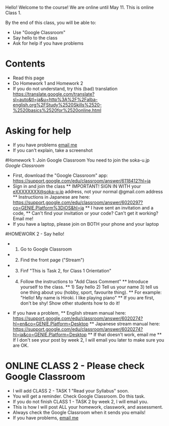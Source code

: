 Hello! Welcome to the course! 
We are online until May 11. This is online Class 1.

By the end of this class, you will be able to:
* Use "Google Classroom"
* Say hello to the class
* Ask for help if you have problems

# Contents
* Read this page 
* Do Homework 1 and Homework 2
* If you do not understand, try this (bad) translation https://translate.google.com/translate?sl=auto&tl=ja&u=http%3A%2F%2Falba-english.org%2FStudy%2520Skills%2520-%2520basics%2520for%2520online.html 

# Asking for help
* If you have problems <a href="mailto:prentice@soka-u.jp">email me</a>
* If you can't explain, take a screenshot

#Homework 1: Join Google Classroom
You need to join the soka-u.jp _Google Classroom_  
* First, download the "Google Classroom" app: https://support.google.com/edu/classroom/answer/6118412?hl=ja
* Sign in and join the class
** <red>IMPORTANT! </red> SIGN IN WITH your eXXXXXXXX@soka-u.jp address, not your normal @gmail.com address
** Instructions in Japanese are here: https://support.google.com/edu/classroom/answer/6020297?co=GENIE.Platform%3DiOS&hl=ja
** I have sent an invitation and a code, 
** Can't find your invitation or your code? Can't get it working? Email me!
* If you have a laptop, please join on BOTH your phone and your laptop

#HOMEWORK 2 - Say hello!
* 1) Go to Google Classroom
* 2) Find the front page ("Stream")
* 3) Finf "This is Task 2, for Class 1 Orientation"
* 4) Follow the instructions to "Add Class Comment" 
** Introduce yourself to the class. 
** 1) Say hello 2) Tell us your name 3) tell us one thing about you (hobby, sport, favourite thing). 
** For example: "Hello! My name is Hiroki. I like playing piano"
** If you are first, don't be shy! Show other students how to do it!

* If you have a problem, 
** English stream manual here: https://support.google.com/edu/classroom/answer/6020274?hl=en&co=GENIE.Platform=Desktop
** Japanese stream manual here: https://support.google.com/edu/classroom/answer/6020274?hl=ja&co=GENIE.Platform=Desktop
** If that doesn't work, email me
** If I don't see your post by week 2, I will email you later to make sure you are OK. 

# ONLINE CLASS 2 - Please check Google Classroom
* I will add CLASS 2 - TASK 1 "Read your Syllabus" soon.
* You will get a reminder. Check Google Classroom. Do this task. 
* If you do not finish CLASS 1 - TASK 2 by week 2, I will email you. 
* This is how I will post ALL your homework, classwork, and assessment. 
* Always check the Google Classroom when it sends you emails!
* If you have problems, <a href="mailto:notmyrealaddressjustaspamfilter@alba-english.com">email me</a>
